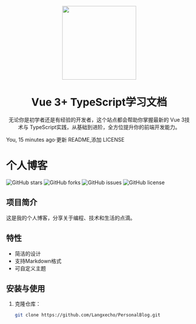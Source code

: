 <p align="center">
  <img src="https://niit-soft.oss-cn-hangzhou.aliyuncs.com/logo.png" style="width:200px;" />
</p>

<h1 align="center">Vue 3+ TypeScript学习文档</h1>

<p align="center">
  无论你是初学者还是有经验的开发者，这个站点都会帮助你掌握最新的 Vue 3技术与 TypeScript实践，从基础到进阶，全方位提升你的前端开发能力。
</p>

<p>
  You, 15 minutes ago·更新 README,添加 LICENSE
</p>


# 个人博客

![GitHub stars](https://img.shields.io/github/stars/Langxecho/PersonalBlog?style=social)
![GitHub forks](https://img.shields.io/github/forks/Langxecho/PersonalBlog?style=social)
![GitHub issues](https://img.shields.io/github/issues/Langxecho/PersonalBlog)
![GitHub license](https://img.shields.io/github/license/Langxecho/PersonalBlog)

## 项目简介

这是我的个人博客，分享关于编程、技术和生活的点滴。

## 特性

- 简洁的设计
- 支持Markdown格式
- 可自定义主题

## 安装与使用

1. 克隆仓库：
   ```bash
   git clone https://github.com/Langxecho/PersonalBlog.git
